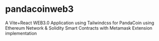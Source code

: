 # pandacoinweb3
A Vite+React WEB3.0 Application using Tailwindcss for PandaCoin using Ethereum Network &amp; Solidity Smart Contracts with Metamask Extension implementation
